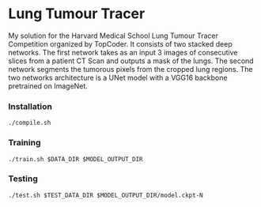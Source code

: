 # Lung Tumour Tracer

My solution for the Harvard Medical School Lung Tumour Tracer Competition organized by TopCoder. It consists of two stacked deep networks. The first network
takes as an input 3 images of consecutive slices from a patient CT Scan and outputs a mask of the lungs. The second network segments the tumorous
pixels from the cropped lung regions. 
The two networks architecture is a UNet model with a VGG16 backbone pretrained on ImageNet.

### Installation

```
./compile.sh
```

### Training
```
./train.sh $DATA_DIR $MODEL_OUTPUT_DIR
```

### Testing 

```
./test.sh $TEST_DATA_DIR $MODEL_OUTPUT_DIR/model.ckpt-N
```
